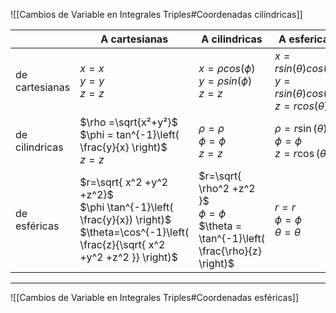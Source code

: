 ![[Cambios de Variable en Integrales Triples#Coordenadas cilíndricas]]

|                | A cartesianas                                                                         | A cilindricas                                                  | A esfericas                                                                         |
| -------------- | ------------------------------------------------------------------------------------- | -------------------------------------------------------------- | ----------------------------------------------------------------------------------- |
| de cartesianas | $x = x$ <br /> $y = y$ <br /> $z =z$                                                  | $x = \rho cos(\phi)$ <br /> $y = \rho sin(\phi)$ <br /> $z= z$ | $x= rsin(\theta)cos(\phi)$<br /> $y = rsin(\theta)cos(\phi)$<br /> $z=rcos(\theta)$ |
| de cilindricas | $\rho =\sqrt{x²+y²}$ <br /> $\phi = tan^{-1}\left( \frac{y}{x} \right)$  <br /> $z=z$ | $\rho = \rho$ <br /> $\phi = \phi$ <br /> $z=z$| $\rho = r\sin (\theta)$ <br /> $\phi = \phi$ <br /> $z=r\cos(\theta)$|
| de esféricas   | $r=\sqrt{ x^2 +y^2 +z^2}$ <br /> $\phi \tan^{-1}\left( \frac{y}{x}) \right)$  <br /> $\theta=\cos^{-1}\left( \frac{z}{\sqrt{ x^2 +y^2 +z^2 }} \right)$                                                      |  $r=\sqrt{ \rho^2 +z^2 }$<br />     $\phi = \phi$ <br /> $\theta = \tan^{-1}\left( \frac{\rho}{z} \right)$                                                         | $r=r$ <br />$\phi = \phi$ <br /> $\theta = \theta$                                                                                      |


---

![[Cambios de Variable en Integrales Triples#Coordenadas esféricas]]